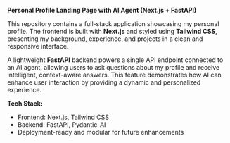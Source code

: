 **Personal Profile Landing Page with AI Agent (Next.js + FastAPI)**

This repository contains a full-stack application showcasing my personal profile. The frontend is built with **Next.js** and styled using **Tailwind CSS**, presenting my background, experience, and projects in a clean and responsive interface.

A lightweight **FastAPI** backend powers a single API endpoint connected to an AI agent, allowing users to ask questions about my profile and receive intelligent, context-aware answers. This feature demonstrates how AI can enhance user interaction by providing a dynamic and personalized experience.

**Tech Stack:**

* Frontend: Next.js, Tailwind CSS
* Backend: FastAPI, Pydantic-AI
* Deployment-ready and modular for future enhancements
